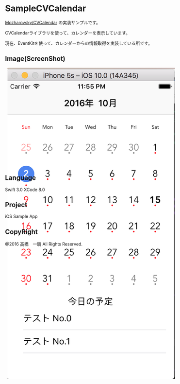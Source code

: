 # SampleCVCalendar

[Mozharovsky/CVCalendar](https://github.com/Mozharovsky/CVCalendar) の実装サンプルです。

CVCalendarライブラリを使って、カレンダーを表示しています。

現在、EventKitを使って、カレンダーからの情報取得を実装している所です。

## Image(ScreenShot)

<p align="center" style="height: 320px; width: 568px;" >
  <img src ="https://raw.githubusercontent.com/TakahashiIkki/SampleCVCalendar/master/ScreenShot/sh_1.png" />
</p>

## Language

Swift 3.0
XCode 8.0

## Project

iOS Sample App

## CopyRight

@2016 高橋　一騎 All Rights Reserved.